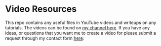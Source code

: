 # Video Resources

This repo contains any useful files in YouTube videos and writeups on any tutorials. The videos can be found on [my channel here](https://www.youtube.com/channel/UC1-WbwQ1sAVZ3AVmrXcBwGw/videos). If you have any ideas, or questions that you want me to create a video for please submit a request through my contact form [here](https://kieranwood.ca/#contact): 
